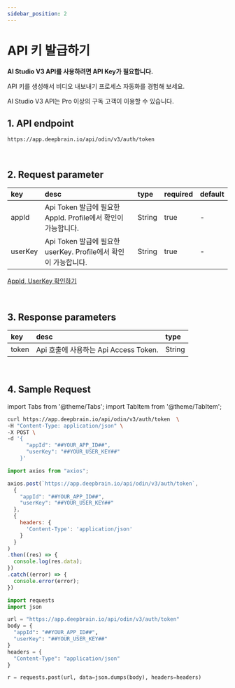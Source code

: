 ```yaml
---
sidebar_position: 2
---
```


# API 키 발급하기

**AI Studio V3 API를 사용하려면 API Key가 필요합니다.**  

API 키를 생성해서 비디오 내보내기 프로세스 자동화를 경험해 보세요.

AI Studio V3 API는 Pro 이상의 구독 고객이 이용할 수 있습니다.

## 1. API endpoint

```http
https://app.deepbrain.io/api/odin/v3/auth/token
```

<br/>

## 2. Request parameter

|key|desc|type|required|default|
|:---|:---|:---|:---|:---|
|appId|Api Token 발급에 필요한 AppId. Profile에서 확인이 가능합니다.|String|true|-|
|userKey|Api Token 발급에 필요한 userKey. Profile에서 확인이 가능합니다.|String|true|-|

[AppId, UserKey 확인하기](https://account.deepbrain.io/user/api-key)

<br/>

## 3. Response parameters

|key|desc|type|
|:---|:---|:---|
|token|Api 호출에 사용하는 Api Access Token.|String|

<br/>


## 4. Sample Request

import Tabs from '@theme/Tabs';
import TabItem from '@theme/TabItem';

<Tabs>
<TabItem value="curl" label="cURL">

```bash
curl https://app.deepbrain.io/api/odin/v3/auth/token  \
-H "Content-Type: application/json" \
-X POST \
-d '{
      "appId": "##YOUR_APP_ID##",
      "userKey": "##YOUR_USER_KEY##"
    }'
```

</TabItem>
<TabItem value="js" label="Node.js">

```js
import axios from "axios"; 

axios.post(`https://app.deepbrain.io/api/odin/v3/auth/token`, 
  {
    "appId": "##YOUR_APP_ID##",
    "userKey": "##YOUR_USER_KEY##"
  },
  {
    headers: {
      'Content-Type': 'application/json'
    }
  }
)
.then((res) => {
  console.log(res.data);
})
.catch((error) => {
  console.error(error);
})
```

</TabItem>
<TabItem value="py" label="Python">

```py
import requests
import json

url = "https://app.deepbrain.io/api/odin/v3/auth/token"
body = {
  "appId": "##YOUR_APP_ID##",
  "userKey": "##YOUR_USER_KEY##"
}
headers = {
  "Content-Type": "application/json"
}

r = requests.post(url, data=json.dumps(body), headers=headers)
```

</TabItem>
</Tabs>
